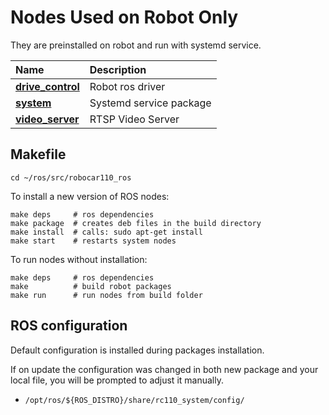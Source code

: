 # Nodes Used on Robot Only

They are preinstalled on robot and run with systemd service.

| Name                                                | Description                   |
|:----------------------------------------------------|:------------------------------|
| [**drive_control**](rc110_drive_control/README.md)  | Robot ros driver              |
| [**system**](rc110_system/README.md)                | Systemd service package       |
| [**video_server**](rc110_video_server/README.md)    | RTSP Video Server             |

## Makefile
```
cd ~/ros/src/robocar110_ros
```

To install a new version of ROS nodes:
```
make deps     # ros dependencies
make package  # creates deb files in the build directory
make install  # calls: sudo apt-get install
make start    # restarts system nodes
```

To run nodes without installation:
```
make deps     # ros dependencies
make          # build robot packages
make run      # run nodes from build folder
```

## ROS configuration

Default configuration is installed during packages installation.

If on update the configuration was changed in both new package and your local file, you will be prompted to adjust it manually.

* `/opt/ros/${ROS_DISTRO}/share/rc110_system/config/`
